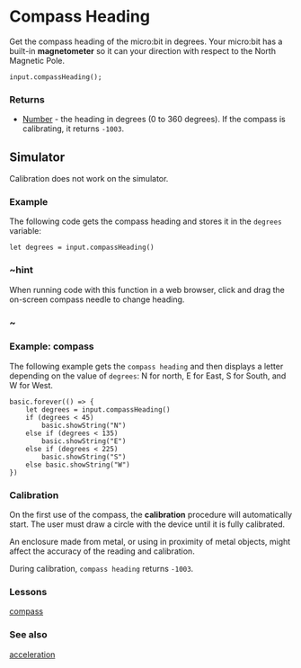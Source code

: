 # Compass Heading

Get the compass heading of the micro:bit in degrees. Your micro:bit has a built-in **magnetometer** so it can your direction with respect to the North Magnetic Pole.

```sig
input.compassHeading();
```

### Returns

* [Number](/microbit/reference/types/number) - the heading in degrees (0 to 360 degrees). If the compass is calibrating, it returns ``-1003``.

## Simulator

Calibration does not work on the simulator.

### Example

The following code gets the compass heading and stores it in the `degrees` variable:

```blocks
let degrees = input.compassHeading()
```

### ~hint 

When running code with this function in a web browser, click and drag the on-screen compass needle to change heading.

### ~

### Example: compass

The following example gets the `compass heading` and then displays a letter depending on the value of `degrees`: N for north, E for East, S for South, and W for West.

```blocks
basic.forever(() => {
    let degrees = input.compassHeading()
    if (degrees < 45)
        basic.showString("N")
    else if (degrees < 135)
        basic.showString("E")
    else if (degrees < 225)
        basic.showString("S")
    else basic.showString("W")
})
```

### Calibration

On the first use of the compass, the **calibration** procedure will automatically start. The user must draw a circle with the device until it is fully calibrated.

An enclosure made from metal, or using in proximity of metal objects, might affect the accuracy of the reading and calibration.

During calibration, ``compass heading`` returns ``-1003``.

### Lessons

[compass](/microbit/lessons/compass)

### See also

[acceleration](/microbit/reference/input/acceleration)

